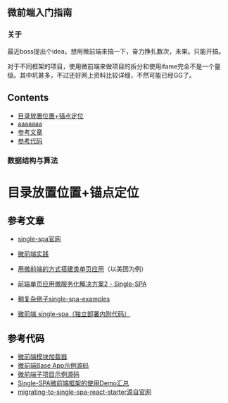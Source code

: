 ## 微前端入门指南

### 关于

最近boss提出个idea，想用微前端来搞一下，奋力挣扎数次，未果。只能开搞。

对于不同框架的项目，使用微前端来做项目的拆分和使用ifame完全不是一个量级。其中坑甚多，不过还好网上资料比较详细，不然可能已经GG了。

## Contents

- [目录放置位置+锚点定位](#test)
- [aaaaaaa](https://github.com/stormzhang/android-interview-questions-cn#java-核心)
- [参考文章](#参考文章)
- [参考代码](#参考代码)

### 数据结构与算法

> 
>   













# <a id="test">目录放置位置+锚点定位</a>



## <a id="参考文章"><font color="black">参考文章</font></a>

- [single-spa官网](https://single-spa.js.org/)

- [微前端实践](https://juejin.im/post/5cadd7835188251b2f3a4bb0)

- [用微前端的方式搭建类单页应用](https://www.cnblogs.com/meituantech/p/9604591.html)（以美团为例）

- [前端单页应用微服务化解决方案2 - Single-SPA](https://juejin.im/post/5ba057695188255c953821c6)

- [稍复杂例子single-spa-examples](https://github.com/CanopyTax/single-spa-examples.git)

- [微前端 single-spa（独立部署内附代码）](https://juejin.im/post/5d3925615188257f3850de5a)

  

## <a id="参考代码"><font color="black">参考代码</font></a>

- [微前端模块加载器](https://link.juejin.im/?target=https%3A%2F%2Fgithub.com%2FFantasy9527%2Flotus-scaffold-micro-frontend-portal)
- [微前端Base App示例源码](https://link.juejin.im/?target=https%3A%2F%2Fgithub.com%2FFantasy9527%2Fmicrofrontend-base-demo)
- [微前端子项目示例源码](https://link.juejin.im/?target=https%3A%2F%2Fgithub.com%2FFantasy9527%2Fmicrofrontend-submodule-demo)
- [Single-SPA微前端框架的使用Demo汇总](https://alili.tech/archive/22975f44/)
- [migrating-to-single-spa-react-starter源自官网](https://github.com/alocke12992/migrating-to-single-spa-react-starter)